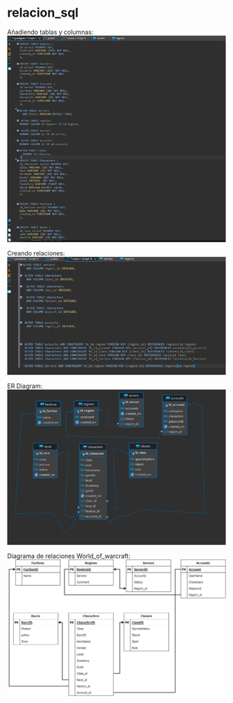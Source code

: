 # relacion_sql

Añadiendo tablas y columnas: 
![Image text](https://github.com/Cataa97/relacion_sql/blob/main/sql/tablas_columnas.png)


Creando relaciones: 
![Image text](https://github.com/Cataa97/relacion_sql/blob/main/sql/Relaciones_foreignkey.png)


ER Diagram:
![Image text](https://github.com/Cataa97/relacion_sql/blob/main/sql/relaciones_2.png)


Diagrama de relaciones World_of_warcraft:
![Image text](https://github.com/Cataa97/relacion_sql/blob/main/sql/World_of_warcraft.jpg)


